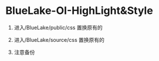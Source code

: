 # BlueLake-OI-HighLight&Style


1. 进入/BlueLake/public/css 置换原有的

2. 进入/BlueLake/source/css 置换原有的

3. 注意备份


